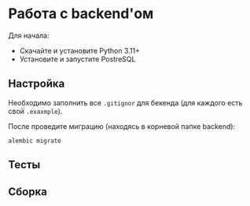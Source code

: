 # Работа с backend'ом

Для начала:
- Скачайте и установите Python 3.11+
- Установите и запустите PostreSQL

## Настройка

Необходимо заполнить все `.gitignor` для бекенда (для каждого есть свой `.exaxmple`).

После проведите миграцию (находясь в корневой папке backend):
```
alembic migrate
```

## Тесты

## Сборка
